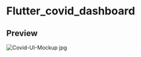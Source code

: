 # Flutter_covid_dashboard

## Preview

![Covid-UI-Mockup jpg](https://user-images.githubusercontent.com/38382273/115575455-3f5c3380-a2cb-11eb-9b4a-4ea65b3e400c.png)
